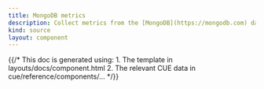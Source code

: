 ```yaml
---
title: MongoDB metrics
description: Collect metrics from the [MongoDB](https://mongodb.com) database
kind: source
layout: component
---
```


{{/* This doc is generated using:
     1. The template in layouts/docs/component.html
     2. The relevant CUE data in cue/reference/components/... */}}
